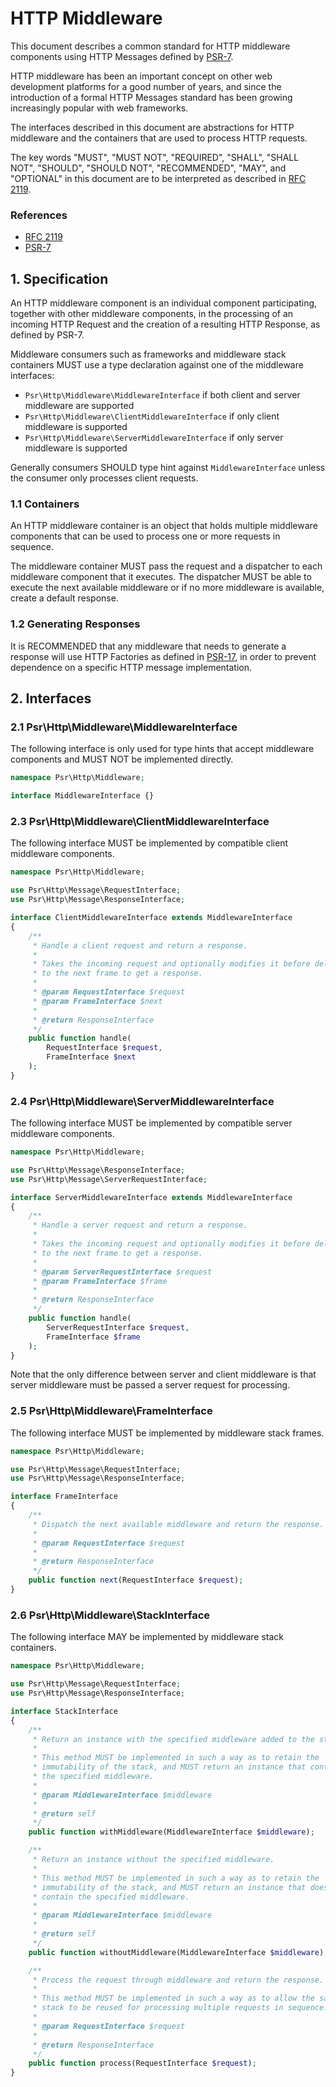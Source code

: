 HTTP Middleware
===============

This document describes a common standard for HTTP middleware components using
HTTP Messages defined by [PSR-7](http://www.php-fig.org/psr/psr-7/).

HTTP middleware has been an important concept on other web development platforms
for a good number of years, and since the introduction of a formal HTTP Messages
standard has been growing increasingly popular with web frameworks.

The interfaces described in this document are abstractions for HTTP middleware
and the containers that are used to process HTTP requests.

The key words "MUST", "MUST NOT", "REQUIRED", "SHALL", "SHALL NOT", "SHOULD",
"SHOULD NOT", "RECOMMENDED", "MAY", and "OPTIONAL" in this document are to be
interpreted as described in [RFC 2119](http://tools.ietf.org/html/rfc2119).

### References

- [RFC 2119](http://tools.ietf.org/html/rfc2119)
- [PSR-7](http://www.php-fig.org/psr/psr-7/)

## 1. Specification

An HTTP middleware component is an individual component participating, together
with other middleware components, in the processing of an incoming HTTP Request
and the creation of a resulting HTTP Response, as defined by PSR-7.

Middleware consumers such as frameworks and middleware stack containers MUST
use a type declaration against one of the middleware interfaces:

- `Psr\Http\Middleware\MiddlewareInterface` if both client and server middleware are supported
- `Psr\Http\Middleware\ClientMiddlewareInterface` if only client middleware is supported
- `Psr\Http\Middleware\ServerMiddlewareInterface` if only server middleware is supported

Generally consumers SHOULD type hint against `MiddlewareInterface` unless the
consumer only processes client requests.

### 1.1 Containers

An HTTP middleware container is an object that holds multiple middleware
components that can be used to process one or more requests in sequence.

The middleware container MUST pass the request and a dispatcher to each
middleware component that it executes. The dispatcher MUST be able to execute
the next available middleware or if no more middleware is available, create a
default response.

### 1.2 Generating Responses

It is RECOMMENDED that any middleware that needs to generate a response will
use HTTP Factories as defined in [PSR-17](http://www.php-fig.org/psr/psr-7/),
in order to prevent dependence on a specific HTTP message implementation.

## 2. Interfaces

### 2.1 Psr\Http\Middleware\MiddlewareInterface

The following interface is only used for type hints that accept middleware components
and MUST NOT be implemented directly.

```php
namespace Psr\Http\Middleware;

interface MiddlewareInterface {}
```

### 2.3 Psr\Http\Middleware\ClientMiddlewareInterface

The following interface MUST be implemented by compatible client middleware components.

```php
namespace Psr\Http\Middleware;

use Psr\Http\Message\RequestInterface;
use Psr\Http\Message\ResponseInterface;

interface ClientMiddlewareInterface extends MiddlewareInterface
{
    /**
     * Handle a client request and return a response.
     *
     * Takes the incoming request and optionally modifies it before delegating
     * to the next frame to get a response.
     *
     * @param RequestInterface $request
     * @param FrameInterface $next
     *
     * @return ResponseInterface
     */
    public function handle(
        RequestInterface $request,
        FrameInterface $next
    );
}
```

### 2.4 Psr\Http\Middleware\ServerMiddlewareInterface

The following interface MUST be implemented by compatible server middleware components.

```php
namespace Psr\Http\Middleware;

use Psr\Http\Message\ResponseInterface;
use Psr\Http\Message\ServerRequestInterface;

interface ServerMiddlewareInterface extends MiddlewareInterface
{
    /**
     * Handle a server request and return a response.
     *
     * Takes the incoming request and optionally modifies it before delegating
     * to the next frame to get a response.
     *
     * @param ServerRequestInterface $request
     * @param FrameInterface $frame
     *
     * @return ResponseInterface
     */
    public function handle(
        ServerRequestInterface $request,
        FrameInterface $frame
    );
}
```

Note that the only difference between server and client middleware is that server
middleware must be passed a server request for processing.

### 2.5 Psr\Http\Middleware\FrameInterface

The following interface MUST be implemented by middleware stack frames.

```php
namespace Psr\Http\Middleware;

use Psr\Http\Message\RequestInterface;
use Psr\Http\Message\ResponseInterface;

interface FrameInterface
{
    /**
     * Dispatch the next available middleware and return the response.
     *
     * @param RequestInterface $request
     *
     * @return ResponseInterface
     */
    public function next(RequestInterface $request);
}
```

### 2.6 Psr\Http\Middleware\StackInterface

The following interface MAY be implemented by middleware stack containers.

```php
namespace Psr\Http\Middleware;

use Psr\Http\Message\RequestInterface;
use Psr\Http\Message\ResponseInterface;

interface StackInterface
{
    /**
     * Return an instance with the specified middleware added to the stack.
     *
     * This method MUST be implemented in such a way as to retain the
     * immutability of the stack, and MUST return an instance that contains
     * the specified middleware.
     *
     * @param MiddlewareInterface $middleware
     *
     * @return self
     */
    public function withMiddleware(MiddlewareInterface $middleware);

    /**
     * Return an instance without the specified middleware.
     *
     * This method MUST be implemented in such a way as to retain the
     * immutability of the stack, and MUST return an instance that does not
     * contain the specified middleware.
     *
     * @param MiddlewareInterface $middleware
     *
     * @return self
     */
    public function withoutMiddleware(MiddlewareInterface $middleware);

    /**
     * Process the request through middleware and return the response.
     *
     * This method MUST be implemented in such a way as to allow the same
     * stack to be reused for processing multiple requests in sequence.
     *
     * @param RequestInterface $request
     *
     * @return ResponseInterface
     */
    public function process(RequestInterface $request);
}
```
